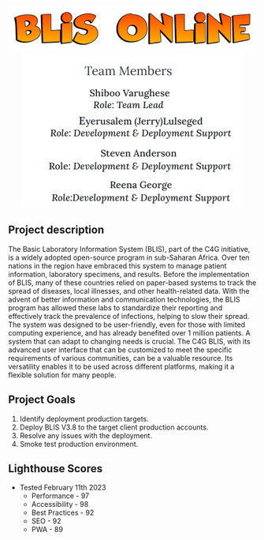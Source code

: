 <center><img src = "assets/blisheader.png" alt="BLIS Online Team" width="500" height="88"></center>


<center><img src = "assets/team-members.png" alt="Team Members - Eyerusalem (Jerry) Lulseged, Steven Anderson, Shiboo Varughese, Reena George" width="452" height="317"></center>


## Project description

The Basic Laboratory Information System (BLIS), part of the C4G initiative, is a widely adopted open-source program in sub-Saharan Africa. Over ten nations in the region have embraced this system to manage patient information, laboratory specimens, and results. Before the implementation of BLIS, many of these countries relied on paper-based systems to track the spread of diseases, local illnesses, and other health-related data. With the advent of better information and communication technologies, the BLIS program has allowed these labs to standardize their reporting and effectively track the prevalence of infections, helping to slow their spread. The system was designed to be user-friendly, even for those with limited computing experience, and has already benefited over 1 million patients.
A system that can adapt to changing needs is crucial. The C4G BLIS, with its advanced user interface that can be customized to meet the specific requirements of various communities, can be a valuable resource. Its versatility enables it to be used across different platforms, making it a flexible solution for many people.


## Project Goals

1. Identify deployment production targets. 
2. Deploy BLIS V3.8 to the target client production accounts. 
3. Resolve any issues with the deployment. 
4. Smoke test production environment. 


## Lighthouse Scores

* Tested February 11th 2023
    * Performance - 97
    * Accessibility - 98
    * Best Practices - 92
    * SEO - 92
    * PWA - 89
